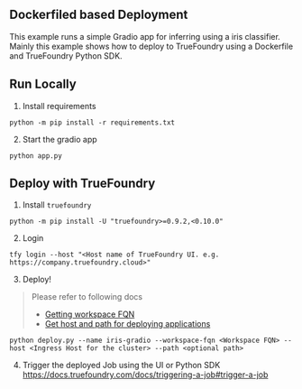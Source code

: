 Dockerfiled based Deployment
---
This example runs a simple Gradio app for inferring using a iris classifier.
Mainly this example shows how to deploy to TrueFoundry using a Dockerfile and TrueFoundry Python SDK.

## Run Locally

1. Install requirements

```shell
python -m pip install -r requirements.txt
```

2. Start the gradio app

```shell
python app.py
```

## Deploy with TrueFoundry

1. Install `truefoundry`

```shell
python -m pip install -U "truefoundry>=0.9.2,<0.10.0"
```

2. Login

```shell
tfy login --host "<Host name of TrueFoundry UI. e.g. https://company.truefoundry.cloud>"
```

3. Deploy!

> Please refer to following docs
> - [Getting workspace FQN](https://docs.truefoundry.com/docs/key-concepts#get-workspace-fqn)
> - [Get host and path for deploying applications](https://docs.truefoundry.com/docs/define-ports-and-domains#identifying-available-domains)

```shell
python deploy.py --name iris-gradio --workspace-fqn <Workspace FQN> --host <Ingress Host for the cluster> --path <optional path>
```

4. Trigger the deployed Job using the UI or Python SDK
https://docs.truefoundry.com/docs/triggering-a-job#trigger-a-job
